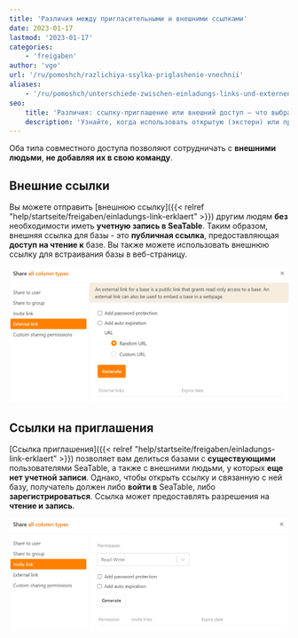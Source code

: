 ```yaml
---
title: 'Различия между пригласительными и внешними ссылками'
date: 2023-01-17
lastmod: '2023-01-17'
categories:
    - 'freigaben'
author: 'vge'
url: '/ru/pomoshch/razlichiya-ssylka-priglashenie-vnechnii'
aliases:
    - '/ru/pomoshch/unterschiede-zwischen-einladungs-links-und-externen-links'
seo:
    title: 'Различия: ссылку-приглашение или внешний доступ – что выбрать в SeaTable?'
    description: 'Узнайте, когда использовать открытую (экстерн) или приватную (приглашение) ссылку SeaTable, настройку паролей и публикацию данных на сайте.'
---
```


Оба типа совместного доступа позволяют сотрудничать с **внешними людьми**, **не добавляя их в свою команду**.

## Внешние ссылки

Вы можете отправить [внешнюю ссылку]({{< relref "help/startseite/freigaben/einladungs-link-erklaert" >}}) другим людям **без** необходимости иметь **учетную запись в SeaTable**. Таким образом, внешняя ссылка для базы - это **публичная ссылка**, предоставляющая **доступ на чтение к** базе. Вы также можете использовать внешнюю ссылку для встраивания базы в веб-страницу.

![Разница между внешней ссылкой и ссылкой-приглашением_здесь внешняя ссылка](images/unterschied-zwischen-einladungs-link-und-externem-link.png)

## Ссылки на приглашения

[Ссылка приглашения]({{< relref "help/startseite/freigaben/einladungs-link-erklaert" >}}) позволяет вам делиться базами с **существующими** пользователями SeaTable, а также с внешними людьми, у которых **еще нет учетной записи**. Однако, чтобы открыть ссылку и связанную с ней базу, получатель должен либо **войти в** SeaTable, либо **зарегистрироваться**. Ссылка может предоставлять разрешения на **чтение и запись**.

![Разница между пригласительной ссылкой и внешней ссылкой_здесь пригласительная ссылка](images/unterschied-zwischen-einladungs-link-und-externem-link-2.png)
